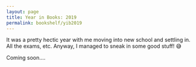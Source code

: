 ```yaml
---
layout: page
title: Year in Books: 2019
permalink: bookshelf/yib2019
---  
```


It was a pretty hectic year with me moving into new school and settling in. All the exams, etc. Anyway, I managed to sneak in some good stuff! :sweat_smile:  

Coming soon....
